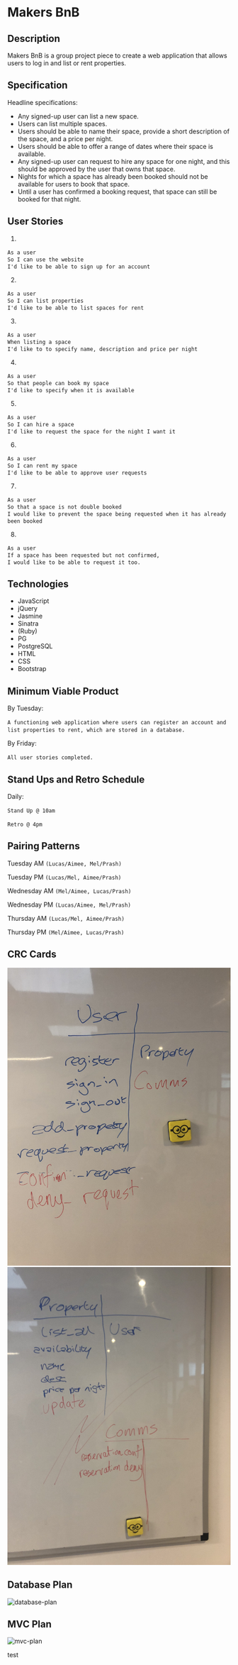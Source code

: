 # Makers BnB #

## Description ##

Makers BnB is a group project piece to create a web application that allows users to log in and list or rent properties. 

## Specification ##

Headline specifications:
* Any signed-up user can list a new space.
* Users can list multiple spaces.
* Users should be able to name their space, provide a short description of the space, and a price per night.
* Users should be able to offer a range of dates where their space is available.
* Any signed-up user can request to hire any space for one night, and this should be approved by the user that owns that space.
* Nights for which a space has already been booked should not be available for users to book that space.
* Until a user has confirmed a booking request, that space can still be booked for that night.

## User Stories ##

1.
```
As a user
So I can use the website
I'd like to be able to sign up for an account
```
2.
```
As a user
So I can list properties
I'd like to be able to list spaces for rent
```
3.
```
As a user
When listing a space
I'd like to to specify name, description and price per night
```
4.
```
As a user
So that people can book my space
I'd like to specify when it is available
```
5.
```
As a user
So I can hire a space
I'd like to request the space for the night I want it
```
6.
```
As a user
So I can rent my space
I'd like to be able to approve user requests
```
7.
```
As a user
So that a space is not double booked
I would like to prevent the space being requested when it has already been booked
```
8.
```
As a user
If a space has been requested but not confirmed,
I would like to be able to request it too.
```

## Technologies

* JavaScript
* jQuery
* Jasmine
* Sinatra
* (Ruby)
* PG
* PostgreSQL
* HTML
* CSS
* Bootstrap

## Minimum Viable Product ##

By Tuesday:

`A functioning web application where users can register an account and list properties to rent, which are stored in a database.`

By Friday:

`All user stories completed.`

## Stand Ups and Retro Schedule ##

Daily:

`Stand Up @ 10am`

`Retro @ 4pm`

## Pairing Patterns ##

Tuesday AM `(Lucas/Aimee, Mel/Prash)`

Tuesday PM `(Lucas/Mel, Aimee/Prash)`

Wednesday AM `(Mel/Aimee, Lucas/Prash)`

Wednesday PM `(Lucas/Aimee, Mel/Prash)`

Thursday AM `(Lucas/Mel, Aimee/Prash)`

Thursday PM `(Mel/Aimee, Lucas/Prash)`

## CRC Cards ##
![user-card](public/user-card.png)
![property-card](public/property-card.png)

## Database Plan ##
![database-plan](public/database-plan.png)

## MVC Plan ##
![mvc-plan](public/mvc-plan.png)

test
